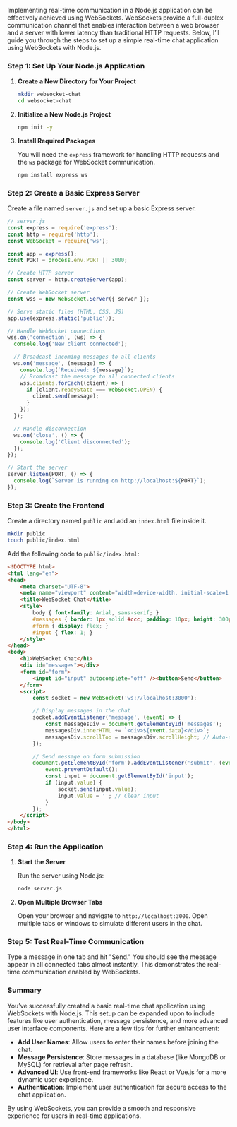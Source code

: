 Implementing real-time communication in a Node.js application can be effectively achieved using WebSockets. WebSockets provide a full-duplex communication channel that enables interaction between a web browser and a server with lower latency than traditional HTTP requests. Below, I’ll guide you through the steps to set up a simple real-time chat application using WebSockets with Node.js.

### Step 1: Set Up Your Node.js Application

1. **Create a New Directory for Your Project**

   ```bash
   mkdir websocket-chat
   cd websocket-chat
   ```

2. **Initialize a New Node.js Project**

   ```bash
   npm init -y
   ```

3. **Install Required Packages**

   You will need the `express` framework for handling HTTP requests and the `ws` package for WebSocket communication.

   ```bash
   npm install express ws
   ```

### Step 2: Create a Basic Express Server

Create a file named `server.js` and set up a basic Express server.

```javascript
// server.js
const express = require('express');
const http = require('http');
const WebSocket = require('ws');

const app = express();
const PORT = process.env.PORT || 3000;

// Create HTTP server
const server = http.createServer(app);

// Create WebSocket server
const wss = new WebSocket.Server({ server });

// Serve static files (HTML, CSS, JS)
app.use(express.static('public'));

// Handle WebSocket connections
wss.on('connection', (ws) => {
  console.log('New client connected');

  // Broadcast incoming messages to all clients
  ws.on('message', (message) => {
    console.log(`Received: ${message}`);
    // Broadcast the message to all connected clients
    wss.clients.forEach((client) => {
      if (client.readyState === WebSocket.OPEN) {
        client.send(message);
      }
    });
  });

  // Handle disconnection
  ws.on('close', () => {
    console.log('Client disconnected');
  });
});

// Start the server
server.listen(PORT, () => {
  console.log(`Server is running on http://localhost:${PORT}`);
});
```

### Step 3: Create the Frontend

Create a directory named `public` and add an `index.html` file inside it.

```bash
mkdir public
touch public/index.html
```

Add the following code to `public/index.html`:

```html
<!DOCTYPE html>
<html lang="en">
<head>
    <meta charset="UTF-8">
    <meta name="viewport" content="width=device-width, initial-scale=1.0">
    <title>WebSocket Chat</title>
    <style>
        body { font-family: Arial, sans-serif; }
        #messages { border: 1px solid #ccc; padding: 10px; height: 300px; overflow-y: scroll; }
        #form { display: flex; }
        #input { flex: 1; }
    </style>
</head>
<body>
    <h1>WebSocket Chat</h1>
    <div id="messages"></div>
    <form id="form">
        <input id="input" autocomplete="off" /><button>Send</button>
    </form>
    <script>
        const socket = new WebSocket('ws://localhost:3000');

        // Display messages in the chat
        socket.addEventListener('message', (event) => {
            const messagesDiv = document.getElementById('messages');
            messagesDiv.innerHTML += `<div>${event.data}</div>`;
            messagesDiv.scrollTop = messagesDiv.scrollHeight; // Auto-scroll
        });

        // Send message on form submission
        document.getElementById('form').addEventListener('submit', (event) => {
            event.preventDefault();
            const input = document.getElementById('input');
            if (input.value) {
                socket.send(input.value);
                input.value = ''; // Clear input
            }
        });
    </script>
</body>
</html>
```

### Step 4: Run the Application

1. **Start the Server**

   Run the server using Node.js:

   ```bash
   node server.js
   ```

2. **Open Multiple Browser Tabs**

   Open your browser and navigate to `http://localhost:3000`. Open multiple tabs or windows to simulate different users in the chat.

### Step 5: Test Real-Time Communication

Type a message in one tab and hit "Send." You should see the message appear in all connected tabs almost instantly. This demonstrates the real-time communication enabled by WebSockets.

### Summary

You’ve successfully created a basic real-time chat application using WebSockets with Node.js. This setup can be expanded upon to include features like user authentication, message persistence, and more advanced user interface components. Here are a few tips for further enhancement:

- **Add User Names**: Allow users to enter their names before joining the chat.
- **Message Persistence**: Store messages in a database (like MongoDB or MySQL) for retrieval after page refresh.
- **Advanced UI**: Use front-end frameworks like React or Vue.js for a more dynamic user experience.
- **Authentication**: Implement user authentication for secure access to the chat application.

By using WebSockets, you can provide a smooth and responsive experience for users in real-time applications.